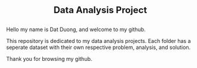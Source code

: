 <font size="5">**<h3 style="text-align: center;">Data Analysis Project</h3>**</font>
##

Hello my name is Dat Duong, and welcome to my github.

This repository is dedicated to my data analysis projects.
Each folder has a seperate dataset with their own respective problem, analysis, and solution.

Thank you for browsing my github.




